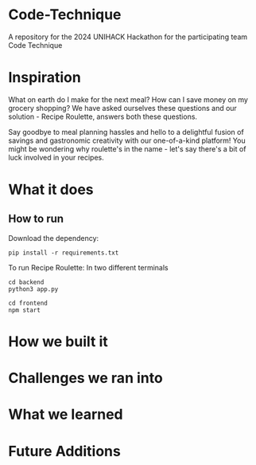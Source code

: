 # Code-Technique
A repository for the 2024 UNIHACK Hackathon for the participating team Code Technique

# Inspiration
What on earth do I make for the next meal? How can I save money on my grocery shopping? We have asked ourselves these questions and our solution - Recipe Roulette, answers both these questions.

Say goodbye to meal planning hassles and hello to a delightful fusion of savings and gastronomic creativity with our one-of-a-kind platform! You might be wondering why roulette's in the name -
let's say there's a bit of luck involved in your recipes.

# What it does

## How to run

Download the dependency:
```
pip install -r requirements.txt
```

To run Recipe Roulette:
In two different terminals
```
cd backend
python3 app.py
```
```
cd frontend
npm start
```

# How we built it

# Challenges we ran into

# What we learned

# Future Additions